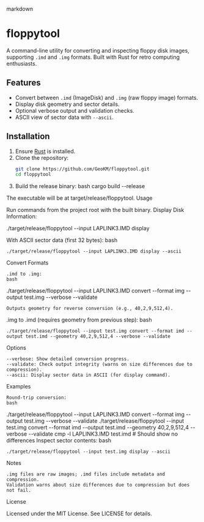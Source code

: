 markdown
# floppytool

A command-line utility for converting and inspecting floppy disk images, supporting `.imd` and `.img` formats. Built with Rust for retro computing enthusiasts.

## Features
- Convert between `.imd` (ImageDisk) and `.img` (raw floppy image) formats.
- Display disk geometry and sector details.
- Optional verbose output and validation checks.
- ASCII view of sector data with `--ascii`.

## Installation
1. Ensure [Rust](https://www.rust-lang.org/tools/install) is installed.
2. Clone the repository:
   ```bash
   git clone https://github.com/GeoKM/floppytool.git
   cd floppytool


3. Build the release binary:
bash
cargo build --release

The executable will be at target/release/floppytool.
Usage

Run commands from the project root with the built binary.
Display Disk Information:

   ./target/release/floppytool --input LAPLINK3.IMD display
   
With ASCII sector data (first 32 bytes):
bash

    ./target/release/floppytool --input LAPLINK3.IMD display --ascii

Convert Formats

    .imd to .img:
    bash

./target/release/floppytool --input LAPLINK3.IMD convert --format img --output test.img --verbose --validate

    Outputs geometry for reverse conversion (e.g., 40,2,9,512,4).

.img to .imd (requires geometry from previous step):
bash

    ./target/release/floppytool --input test.img convert --format imd --output test.imd --geometry 40,2,9,512,4 --verbose --validate

Options

    --verbose: Show detailed conversion progress.
    --validate: Check output integrity (warns on size differences due to compression).
    --ascii: Display sector data in ASCII (for display command).

Examples

    Round-trip conversion:
    bash

./target/release/floppytool --input LAPLINK3.IMD convert --format img --output test.img --verbose --validate
./target/release/floppytool --input test.img convert --format imd --output test.imd --geometry 40,2,9,512,4 --verbose --validate
cmp -l LAPLINK3.IMD test.imd  # Should show no differences
Inspect sector contents:
bash

    ./target/release/floppytool --input test.img display --ascii

Notes

    .img files are raw images; .imd files include metadata and compression.
    Validation warns about size differences due to compression but does not fail.

License

Licensed under the MIT License. See LICENSE for details.

